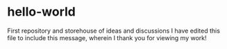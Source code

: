 # hello-world
First repository and storehouse of ideas and discussions
I have edited this file to include this message, wherein I thank you for viewing my work!
